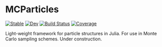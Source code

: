 # MCParticles

[![Stable](https://img.shields.io/badge/docs-stable-blue.svg)](https://bonStats.github.io/MCParticles.jl/stable)
[![Dev](https://img.shields.io/badge/docs-dev-blue.svg)](https://bonStats.github.io/MCParticles.jl/dev)
[![Build Status](https://travis-ci.com/bonStats/MCParticles.jl.svg?branch=master)](https://travis-ci.com/bonStats/MCParticles.jl)
[![Coverage](https://codecov.io/gh/bonStats/MCParticles.jl/branch/master/graph/badge.svg)](https://codecov.io/gh/bonStats/MCParticles.jl)

Light-weight framework for particle structures in Julia. For use in Monte Carlo sampling schemes. Under construction.
